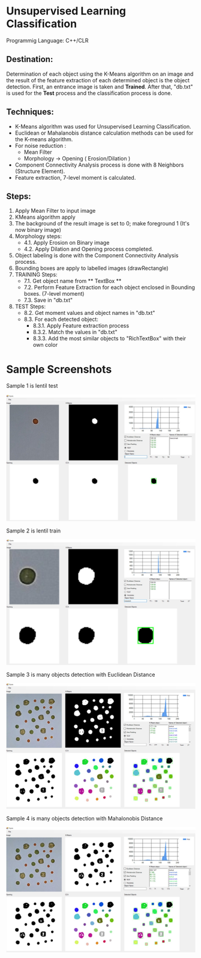 # Unsupervised Learning Classification

Programmig Language: C++/CLR

## Destination:
Determination of each object using the K-Means algorithm on an image and the result of the feature extraction of each determined object is the object detection. 
First, an entrance image is taken and **Trained**. After that, "db.txt" is used for the **Test** process and the classification process is done.
 
## Techniques:
- K-Means algorithm was used for Unsupervised Learning Classification.
- Euclidean or Mahalanobis distance calculation methods can be used for the K-means algorithm.
- For noise reduction :
    - Mean Filter
    - Morphology -> Opening ( Erosion/Dilation )
- Component Connectivity Analysis process is done with 8 Neighbors (Structure Element).
- Feature extraction, 7-level moment is calculated.

## Steps:
1.	Apply Mean Filter to input image
2.	KMeans algorithm apply
3.	The background of the result image is set to 0; make foreground 1 (It's now binary image)
4.	Morphology steps:
    - 4.1.	Apply Erosion on Binary image
    - 4.2.	Apply Dilation and Opening process completed.
5.	Object labeling is done with the Component Connectivity Analysis process.
6.	Bounding boxes are apply to labelled images (drawRectangle)
7.	TRAINING Steps:
    - 7.1.	Get object name from ** TextBox **
    - 7.2.	Perform Feature Extraction for each object enclosed in Bounding boxes. (7-level moment)
    - 7.3.	Save in "db.txt"
8.	TEST Steps:
    - 8.2.	Get moment values and object names in "db.txt"
    - 8.3.	For each detected object:
        - 8.3.1.	Apply Feature extraction process
        - 8.3.2.	Match the values in "db.txt"
        - 8.3.3.	Add the most similar objects to "RichTextBox" with their own color
  
# Sample Screenshots
Sample 1 is lentil test

   ![alt text](https://github.com/fbasatemur/Object_Train-Test_Classification_Project/blob/add-license-1/screenshots/lentil_test.jpg "Lentil Test")
  
Sample 2 is lentil train 

   ![alt text](https://github.com/fbasatemur/Object_Train-Test_Classification_Project/blob/add-license-1/screenshots/lentil_train.jpg "Lentil Train")
  
Sample 3 is many objects detection with Euclidean Distance

   ![alt text](https://github.com/fbasatemur/Object_Train-Test_Classification_Project/blob/add-license-1/screenshots/many_objects_test_euclidean.jpg "Many objects detection with Euclidean Distance")
  
Sample 4 is many objects detection with Mahalonobis Distance

   ![alt text](https://github.com/fbasatemur/Object_Train-Test_Classification_Project/blob/add-license-1/screenshots/many_objects_test_mahalonobis.jpg "Many objects detection with Mahalonobis Distance")
